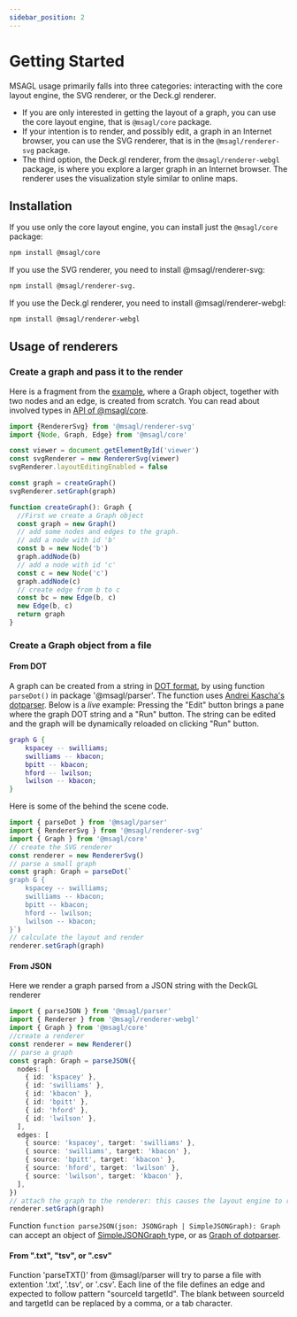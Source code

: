 ```yaml
---
sidebar_position: 2
---
```


# Getting Started

MSAGL usage primarily falls into three categories: interacting with the core layout engine, the SVG renderer, or the Deck.gl renderer.
* If you are only interested in getting the layout of a graph, you can use the core layout engine, that is `@msagl/core` package.
* If your intention is to render, and possibly edit, a graph in an Internet browser, you can use the SVG renderer, that is in the `@msagl/renderer-svg` package.
* The third option, the Deck.gl renderer, from the `@msagl/renderer-webgl` package, is where you explore a larger graph in an Internet browser. The renderer uses the visualization style similar to online maps.

## Installation

If you use only the core layout engine, you can install just the `@msagl/core` package:

```bash npm2yarn
npm install @msagl/core
```

If you use the SVG renderer, you need to install @msagl/renderer-svg:

```bash npm2yarn
npm install @msagl/renderer-svg.
```

If you use the Deck.gl renderer, you need to install @msagl/renderer-webgl:

```bash npm2yarn
npm install @msagl/renderer-webgl
```

## Usage of renderers
  
### Create a graph and pass it to the render

Here is a fragment from the [example](https://microsoft.github.io/msagljs/renderer-svg-no-parser/index.html),
where a Graph object, together with two nodes and an edge, is created from scratch.
You can read about involved types in [API of @msagl/core](./api.md). 
``` ts build
import {RendererSvg} from '@msagl/renderer-svg'
import {Node, Graph, Edge} from '@msagl/core'

const viewer = document.getElementById('viewer')
const svgRenderer = new RendererSvg(viewer)
svgRenderer.layoutEditingEnabled = false

const graph = createGraph()
svgRenderer.setGraph(graph)

function createGraph(): Graph {
  //First we create a Graph object
  const graph = new Graph()
  // add some nodes and edges to the graph.
  // add a node with id 'b'
  const b = new Node('b')
  graph.addNode(b)
  // add a node with id 'c'
  const c = new Node('c')
  graph.addNode(c)
  // create edge from b to c
  const bc = new Edge(b, c)
  new Edge(b, c)
  return graph
}
```

### Create a Graph object from a file
#### From DOT 
A graph can be created from a string in [DOT format](<https://en.wikipedia.org/wiki/DOT_(graph_description_language)#:~:text=DOT%20is%20a%20graph%20description,programs%20can%20process%20DOT%20files.>), by using function ``parseDot()`` in package '@msagl/parser'.
The function uses [Andrei Kascha's dotparser](https://github.com/anvaka/dotparser). 
Below is a *live* example: Pressing the "Edit" button brings a pane where the graph DOT string and a "Run" button. The string can be edited and 
the graph will be dynamically reloaded on clicking "Run" button.

```dot edit
graph G {
	kspacey -- swilliams;
	swilliams -- kbacon;
	bpitt -- kbacon;
	hford -- lwilson;
	lwilson -- kbacon;
}
```

Here is some of the behind the scene code.

```ts build
import { parseDot } from '@msagl/parser'
import { RendererSvg } from '@msagl/renderer-svg'
import { Graph } from '@msagl/core'
// create the SVG renderer
const renderer = new RendererSvg()
// parse a small graph
const graph: Graph = parseDot(`
graph G {
	kspacey -- swilliams;
	swilliams -- kbacon;
	bpitt -- kbacon;
	hford -- lwilson;
	lwilson -- kbacon;
}`)
// calculate the layout and render
renderer.setGraph(graph)
```
#### From JSON
Here we render a graph parsed from a JSON string with the DeckGL renderer

```ts build
import { parseJSON } from '@msagl/parser'
import { Renderer } from '@msagl/renderer-webgl'
import { Graph } from '@msagl/core'
//create a renderer
const renderer = new Renderer()
// parse a graph
const graph: Graph = parseJSON({
  nodes: [
    { id: 'kspacey' },
    { id: 'swilliams' },
    { id: 'kbacon' },
    { id: 'bpitt' },
    { id: 'hford' },
    { id: 'lwilson' },
  ],
  edges: [
    { source: 'kspacey', target: 'swilliams' },
    { source: 'swilliams', target: 'kbacon' },
    { source: 'bpitt', target: 'kbacon' },
    { source: 'hford', target: 'lwilson' },
    { source: 'lwilson', target: 'kbacon' },
  ],
})
// attach the graph to the renderer: this causes the layout engine to run and the graph to be rendered
renderer.setGraph(graph)
```
Function ``function parseJSON(json: JSONGraph | SimpleJSONGraph): Graph`` can accept an object of [SimpleJSONGraph ](https://github.com/microsoft/msagljs/blob/e36c5693cd07f2a6e28d8775c7afbb54226c2022/modules/parser/src/dotparser.ts#L1224) type, or as [Graph of dotparser](https://github.com/anvaka/dotparser/blob/934be0396f4e89f9554c52e088ff5a4ae3e5fe94/index.d.ts#L53).
#### From ".txt", "tsv", or ".csv"
Function 'parseTXT()' from @msagl/parser will try to parse a file with extention '.txt', '.tsv',
or '.csv'. Each line of the file defines an edge and expected to follow pattern "sourceId targetId".
The blank between sourceId and targetId can be replaced by a comma, or a tab character.

 